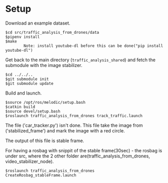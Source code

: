 
# Setup
Download an example dataset.
```
$cd src/traffic_analysis_from_drones/data
$pipenv install
$make 
        Note: install youtube-dl before this can be done("pip install youtube-dl")
```

Get back to the main directory (`traffic_analysis_shared`)
and fetch the submodule with the image stabilizer.
```
$cd ../../..
$git submodule init
$git submodule update
```

Build and launch.
```
$source /opt/ros/melodic/setup.bash  
$catkin build
$source devel/setup.bash
$roslaunch traffic_analysis_from_drones track_traffic.launch
```
The file ('car_tracker.py') isn't done. This file take the image from ('stabilized_frame') and mark the image with a red circle.

The output of this file is stable frame.

For having a rosbag with snippit of the stable frame(30sec) - the rosbag is under src, where the 2 other folder are(traffic_analysis_from_drones, video_stabilizer_node).
```
$roslaunch traffic_analysis_from_drones CreateRosbag_stableFrame.launch
```
